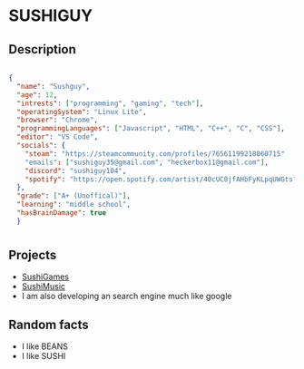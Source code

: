 # SUSHIGUY

## Description
```json

{
  "name": "Sushguy",
  "age": 12,
  "intrests": ["programming", "gaming", "tech"],
  "operatingSystem": "Linux Lite",
  "browser": "Chrome",
  "programmingLanguages": ["Javascript", "HTML", "C++", "C", "CSS"],
  "editor": "VS Code",
  "socials": {
    "steam": "https://steamcommunity.com/profiles/76561199218060715"
    "emails": ["sushiguy35@gmail.com", "heckerbox11@gmail.com"],
    "discord": "sushiguy104",
    "spotify": "https://open.spotify.com/artist/40cUC0jfAHbFyKLpqUWGts?si=otjttYqsTFGqmgETLd9_7w",
  },
  "grade": ["A+ (Unoffical)"],
  "learning": "middle school",
  "hasBrainDamage": true
  }
```

#

## Projects

* [SushiGames](https://sushigames.org)
* [SushiMusic](https://open.spotify.com/artist/40cUC0jfAHbFyKLpqUWGts?si=otjttYqsTFGqmgETLd9_7w)
* I am also developing an search engine much like google

## Random facts

* I like BEANS
* I like SUSHI
